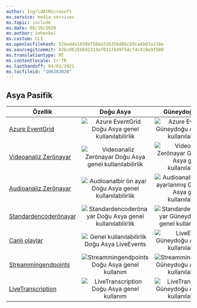 ```yaml
---
author: IngridAtMicrosoft
ms.service: media-services
ms.topic: include
ms.date: 08/18/2020
ms.author: inhenkel
ms.custom: CLI
ms.openlocfilehash: 526edda1838ef566e52b35bd8bcb9ca4b03a238e
ms.sourcegitcommit: 02bc06155692213ef031f049f5dcf4c418e9f509
ms.translationtype: MT
ms.contentlocale: tr-TR
ms.lasthandoff: 04/03/2021
ms.locfileid: "106283028"
---
```

<!--Feature availability in region-->
## <a name="asia-pacific"></a>Asya Pasifik

| Özellik| Doğu Asya | Güneydoğu Asya |
| --- | :---: | :---: |
| [Azure EventGrid](../monitoring/reacting-to-media-services-events.md) | ![Azure EventGrid Doğu Asya genel kullanılabilirlik](../media/azure-clouds-regions/ga.svg) | ![Azure EventGrid Güneydoğu Asya genel kullanılabilirliği](../media/azure-clouds-regions/ga.svg) |
| [Videoanaliz Zerönayar](../analyze-video-audio-files-concept.md) | ![ Videoanaliz Zerönayar Doğu Asya genel kullanılabilirlik](../media/azure-clouds-regions/ga.svg) | ![Videoanaliz Zerönayar Güneydoğu Asya genel kullanılabilirliği](../media/azure-clouds-regions/ga.svg) |
| [Audioanaliz Zerönayar](../analyze-video-audio-files-concept.md) | ![Audioanalbir ön ayar Doğu Asya genel kullanılabilirlik](../media/azure-clouds-regions/ga.svg) | ![ Audioanalk önceden ayarlanmış Güneydoğu Asya genel kullanılabilirliği](../media/azure-clouds-regions/ga.svg) |
| [Standardencoderönayar](../encode-concept.md) | ![Standardencoderönayar Doğu Asya genel kullanılabilirlik](../media/azure-clouds-regions/ga.svg) | ![ Standardencoderönayar Güneydoğu Asya genel kullanılabilirliği](../media/azure-clouds-regions/ga.svg) |
| [Canlı olaylar](../stream-live-streaming-concept.md) | ![Genel kullanılabilirlik Doğu Asya LiveEvents](../media/azure-clouds-regions/ga.svg) | ![LiveEvents Güneydoğu Asya genel kullanılabilirliği](../media/azure-clouds-regions/ga.svg) |
| [Streammingendpoints](../stream-streaming-endpoint-concept.md) | ![Streammingendpoints Doğu Asya genel kullanım](../media/azure-clouds-regions/ga.svg) | ![Streammingendpoints Güneydoğu Asya genel kullanılabilirliği](../media/azure-clouds-regions/ga.svg) |
| [LiveTranscription](../live-event-live-transcription-how-to.md) | ![LiveTranscription Doğu Asya genel kullanım](../media/azure-clouds-regions/ga.svg) | ![LiveTranscription Güneydoğu Asya genel kullanılabilirliği](../media/azure-clouds-regions/ga.svg) |
